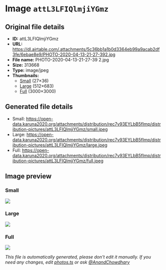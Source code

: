 # Image `attL3LFIQlmjiYGmz`

## Original file details

- **ID:** attL3LFIQlmjiYGmz
- **URL:** https://dl.airtable.com/.attachments/5c36bb1a1b0d3364eb99a9acab2df3fe/6ebae8e9/PHOTO-2020-04-13-21-27-392.jpg
- **File name:** PHOTO-2020-04-13-21-27-39 2.jpg
- **Size:** 313668
- **Type:** image/jpeg
- **Thumbnails:**
  - [Small](https://dl.airtable.com/.attachmentThumbnails/ce4623fb1955d9b2cf09f90737f9d323/3b14d2b3) (27×36)
  - [Large](https://dl.airtable.com/.attachmentThumbnails/ee4b8a2f1463aaf22ac67a0853cd9fac/77cb1411) (512×683)
  - [Full](https://dl.airtable.com/.attachmentThumbnails/fa3659c7d92260dce69207b935c9e051/2f39604d) (3000×3000)

## Generated file details

- Small: https://open-data.karuna2020.org/attachments/distribution/rec7v93EYLbB5fImp/distribution-pictures/attL3LFIQlmjiYGmz/small.jpeg
- Large: https://open-data.karuna2020.org/attachments/distribution/rec7v93EYLbB5fImp/distribution-pictures/attL3LFIQlmjiYGmz/large.jpeg
- Full: https://open-data.karuna2020.org/attachments/distribution/rec7v93EYLbB5fImp/distribution-pictures/attL3LFIQlmjiYGmz/full.jpeg

## Image preview

### Small

![](https://open-data.karuna2020.org/attachments/distribution/rec7v93EYLbB5fImp/distribution-pictures/attL3LFIQlmjiYGmz/small.jpeg)

### Large

![](https://open-data.karuna2020.org/attachments/distribution/rec7v93EYLbB5fImp/distribution-pictures/attL3LFIQlmjiYGmz/large.jpeg)

### Full

![](https://open-data.karuna2020.org/attachments/distribution/rec7v93EYLbB5fImp/distribution-pictures/attL3LFIQlmjiYGmz/full.jpeg)

_This file is automatically generated, please don't edit it manually. If you need any changes, edit [photos.ts](/photos.ts) or ask [@AnandChowdhary](https://github.com/AnandChowdhary)_
